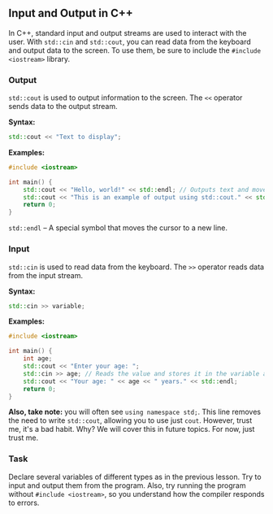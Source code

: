﻿## Input and Output in C++
In C++, standard input and output streams are used to interact with the user. With `std::cin` and `std::cout`, you can read data from the keyboard and output data to the screen. To use them, be sure to include the `#include <iostream>` library.

### Output
`std::cout` is used to output information to the screen. The `<<` operator sends data to the output stream.

**Syntax:**
```cpp
std::cout << "Text to display";
```

**Examples:**
```cpp
#include <iostream>

int main() {
    std::cout << "Hello, world!" << std::endl; // Outputs text and moves to a new line
    std::cout << "This is an example of output using std::cout." << std::endl;
    return 0;
}
```

`std::endl` – A special symbol that moves the cursor to a new line.

### Input
`std::cin` is used to read data from the keyboard. The `>>` operator reads data from the input stream.

**Syntax:**
```cpp
std::cin >> variable;
```

**Examples:**
```cpp
#include <iostream>

int main() {
    int age;
    std::cout << "Enter your age: ";
    std::cin >> age; // Reads the value and stores it in the variable age
    std::cout << "Your age: " << age << " years." << std::endl;
    return 0;
}
```

**Also, take note:** you will often see `using namespace std;`. This line removes the need to write `std::cout`, allowing you to use just `cout`. However, trust me, it's a bad habit. Why? We will cover this in future topics. For now, just trust me.

### Task
Declare several variables of different types as in the previous lesson. Try to input and output them from the program. Also, try running the program without `#include <iostream>`, so you understand how the compiler responds to errors.